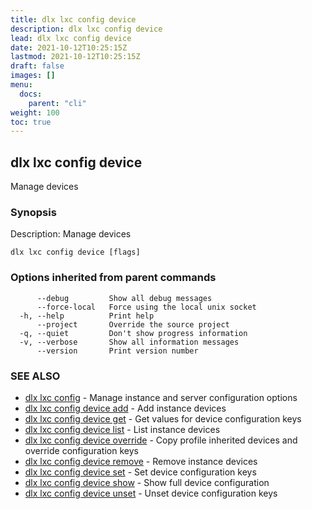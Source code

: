 ```yaml
---
title: dlx lxc config device
description: dlx lxc config device
lead: dlx lxc config device
date: 2021-10-12T10:25:15Z
lastmod: 2021-10-12T10:25:15Z
draft: false
images: []
menu:
  docs:
    parent: "cli"
weight: 100
toc: true
---
```

## dlx lxc config device

Manage devices

### Synopsis

Description:
  Manage devices



```
dlx lxc config device [flags]
```

### Options inherited from parent commands

```
      --debug         Show all debug messages
      --force-local   Force using the local unix socket
  -h, --help          Print help
      --project       Override the source project
  -q, --quiet         Don't show progress information
  -v, --verbose       Show all information messages
      --version       Print version number
```

### SEE ALSO

* [dlx lxc config](/docs/cmd/dlx_lxc_config)	 - Manage instance and server configuration options
* [dlx lxc config device add](/docs/cmd/dlx_lxc_config_device_add)	 - Add instance devices
* [dlx lxc config device get](/docs/cmd/dlx_lxc_config_device_get)	 - Get values for device configuration keys
* [dlx lxc config device list](/docs/cmd/dlx_lxc_config_device_list)	 - List instance devices
* [dlx lxc config device override](/docs/cmd/dlx_lxc_config_device_override)	 - Copy profile inherited devices and override configuration keys
* [dlx lxc config device remove](/docs/cmd/dlx_lxc_config_device_remove)	 - Remove instance devices
* [dlx lxc config device set](/docs/cmd/dlx_lxc_config_device_set)	 - Set device configuration keys
* [dlx lxc config device show](/docs/cmd/dlx_lxc_config_device_show)	 - Show full device configuration
* [dlx lxc config device unset](/docs/cmd/dlx_lxc_config_device_unset)	 - Unset device configuration keys

